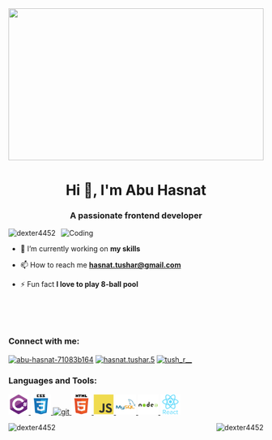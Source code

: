 <img src="https://cdn-media-1.freecodecamp.org/images/3r5GeHOGt9ynexcspP9tiZdv1s3B0liJ5pO6" width="100%" height="300" />
<h1 align="center">Hi 👋, I'm Abu Hasnat</h1>
<h3 align="center">A passionate frontend developer</h3>

<img align="right" alt="Coding" width="400" src="https://cdn.dribbble.com/users/1162077/screenshots/3848914/programmer.gif">

<p align="left"> <img src="https://komarev.com/ghpvc/?username=dexter4452&label=Profile%20views&color=0e75b6&style=flat" alt="dexter4452" /> </p>

- 🔭 I’m currently working on **my skills**

- 📫 How to reach me **hasnat.tushar@gmail.com**

- ⚡ Fun fact **I love to play 8-ball pool**
<br>
<br>
<br>
<h3 align="left">Connect with me:</h3>
<p align="left">
<a href="https://linkedin.com/in/abu-hasnat-71083b164" target="blank"><img align="center" src="https://raw.githubusercontent.com/rahuldkjain/github-profile-readme-generator/master/src/images/icons/Social/linked-in-alt.svg" alt="abu-hasnat-71083b164" height="30" width="40" /></a>
<a href="https://fb.com/hasnat.tushar.5" target="blank"><img align="center" src="https://raw.githubusercontent.com/rahuldkjain/github-profile-readme-generator/master/src/images/icons/Social/facebook.svg" alt="hasnat.tushar.5" height="30" width="40" /></a>
<a href="https://instagram.com/tush_r__" target="blank"><img align="center" src="https://raw.githubusercontent.com/rahuldkjain/github-profile-readme-generator/master/src/images/icons/Social/instagram.svg" alt="tush_r__" height="30" width="40" /></a>
</p>

<h3 align="left">Languages and Tools:</h3>
<p align="left"> <a href="https://www.w3schools.com/cs/" target="_blank" rel="noreferrer"> <img src="https://raw.githubusercontent.com/devicons/devicon/master/icons/csharp/csharp-original.svg" alt="csharp" width="40" height="40"/> </a> <a href="https://www.w3schools.com/css/" target="_blank" rel="noreferrer"> <img src="https://raw.githubusercontent.com/devicons/devicon/master/icons/css3/css3-original-wordmark.svg" alt="css3" width="40" height="40"/> </a> <a href="https://git-scm.com/" target="_blank" rel="noreferrer"> <img src="https://www.vectorlogo.zone/logos/git-scm/git-scm-icon.svg" alt="git" width="40" height="40"/> </a> <a href="https://www.w3.org/html/" target="_blank" rel="noreferrer"> <img src="https://raw.githubusercontent.com/devicons/devicon/master/icons/html5/html5-original-wordmark.svg" alt="html5" width="40" height="40"/> </a> <a href="https://developer.mozilla.org/en-US/docs/Web/JavaScript" target="_blank" rel="noreferrer"> <img src="https://raw.githubusercontent.com/devicons/devicon/master/icons/javascript/javascript-original.svg" alt="javascript" width="40" height="40"/> </a> <a href="https://www.mysql.com/" target="_blank" rel="noreferrer"> <img src="https://raw.githubusercontent.com/devicons/devicon/master/icons/mysql/mysql-original-wordmark.svg" alt="mysql" width="40" height="40"/> </a> <a href="https://nodejs.org" target="_blank" rel="noreferrer"> <img src="https://raw.githubusercontent.com/devicons/devicon/master/icons/nodejs/nodejs-original-wordmark.svg" alt="nodejs" width="40" height="40"/> </a> <a href="https://reactjs.org/" target="_blank" rel="noreferrer"> <img src="https://raw.githubusercontent.com/devicons/devicon/master/icons/react/react-original-wordmark.svg" alt="react" width="40" height="40"/> </a> </p>

<p><img width="48%" align="left" src="https://github-readme-stats.vercel.app/api/top-langs?username=dexter4452&show_icons=true&locale=en&layout=compact" alt="dexter4452" /></p>

<p>&nbsp;<img align="right" src="https://github-readme-stats.vercel.app/api?username=dexter4452&show_icons=true&locale=en" alt="dexter4452" /></p>
